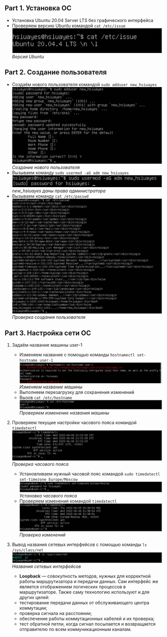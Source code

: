 ## Part 1. Установка ОС
* Установка Ubuntu 20.04 Server LTS без графического интерфейса 
* Проверяем версию Ubuntu командой `cat /etc/issue`<br>
![Версия Ubuntu](src/screen/part1.png)<br>*Версия Ubuntu*

## Part 2. Создание пользователя
* Создаём нового пользователя командой `sudo adduser new_hsiuayes`<br>
![Создание нового пользователя](src/screen/part2.png)<br>*Создание нового пользователя*
* Вызываем команду `sudo usermod -aG adm new_hsiuayes`<br>
![new_hsiuayes даны права администратора](src/screen/part2.1.png)<br>*new_hsiuayes даны права администратора*
* Вызываем команду `cat /etc/passwd` <br>
![Проверка создания пользователя](src/screen/part2.2.png)<br>*Проверка создания пользователя*

## Part 3. Настройка сети ОС
1. Задаём название машины user-1
    * Изменяем название с помощью команды `hostnamectl set-hostname user-1`<br>
    ![Изменяем название машины](src/screen/part3.png)<br>*Изменяем название машины*
    * Выполняем перезагрузку для сохранения изменений
    * Вызов `cat /etc/hostname` <br>
    ![Проверяем изменение названия машины](src/screen/part3.1.png)<br>*Проверяем изменение названия машины*

2. Проверяем текущие настройки часового пояса командой `timedatectl`<br>
    ![Проверка часового пояса](src/screen/part3.2.png)<br>*Проверка часового пояса*
    * Установливаем нужный часовой пояс командой  `sudo timedatectl set-timezone Europe/Moscow`<br>
    ![Установка часового пояса](src/screen/part3.3.png)<br>*Установка часового пояса*
    * Проверяем изменения командой `timedatectl`<br>
    ![Проверка изменений](src/screen/part3.4.png)<br>*Проверка изменений*

3. Вывод названия сетевых интерфейсов с помощью команды `ls /sys/class/net`<br>
    ![Названия сетевых интерфейсов](src/screen/part3.5.png)<br>*Названия сетевых интерфейсов*
    * **Loopback** — совокупность методов, нужных для корректной работы маршрутизатора и передачи данных. 
    Сам интерфейс же является отображением логических процессов в маршрутизаторе. Также саму технологию используют и для других целей:<br>
    * тестирование передачи данных от обслуживающего центра коммутации;<br>
    * проверка сигнала на расстоянии;<br>
    * обеспечение работы коммутационных кабелей и их проверка;<br>
    * тест обратной петли, когда сигнал посылается и возвращается отправителю по всем коммуникационным каналам.<br>
    